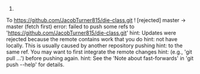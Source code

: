 1.
To https://github.com/JacobTurner815/die-class.git
 ! [rejected]        master -> master (fetch first)
error: failed to push some refs to 'https://github.com/JacobTurner815/die-class.git'
hint: Updates were rejected because the remote contains work that you do
hint: not have locally. This is usually caused by another repository pushing
hint: to the same ref. You may want to first integrate the remote changes
hint: (e.g., 'git pull ...') before pushing again.
hint: See the 'Note about fast-forwards' in 'git push --help' for details.
